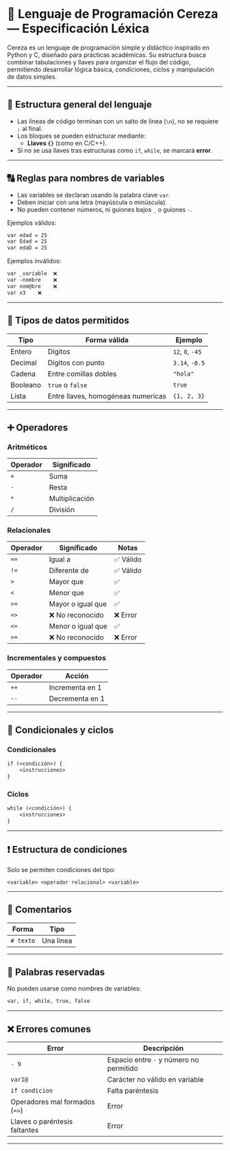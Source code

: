 
# 🍒 Lenguaje de Programación Cereza — Especificación Léxica

Cereza es un lenguaje de programación simple y didáctico inspirado en Python y C, diseñado para prácticas académicas. Su estructura busca combinar tabulaciones y llaves para organizar el flujo del código, permitiendo desarrollar lógica básica, condiciones, ciclos y manipulación de datos simples.

---

## 📌 Estructura general del lenguaje

- Las líneas de código terminan con un salto de línea (`\n`), no se requiere `;` al final.
- Los bloques se pueden estructurar mediante:
  - **Llaves `{}`** (como en C/C++).
- Si no se usa llaves tras estructuras como `if`, `while`, se marcará **error**.

---

## 🔠 Reglas para nombres de variables

- Las variables se declaran usando la palabra clave `var`.
- Deben iniciar con una letra (mayúscula o minúscula).
- No pueden contener números, ni guiones bajos `_` o guiones `-`.

Ejemplos válidos:
```txt
var edad = 25
var Edad = 25
var edaD = 25
```

Ejemplos inválidos:
```txt
var _variable  ❌
var -nombre    ❌
var nom@bre    ❌
var x3    ❌
```

---

## 🔢 Tipos de datos permitidos

| Tipo        | Forma válida | Ejemplo                  |
|-------------|--------------|---------------------------|
| Entero      | Dígitos       | `12`, `0`, `-45`         |
| Decimal     | Dígitos con punto | `3.14`, `-0.5`        |
| Cadena      | Entre comillas dobles | `"hola"` |
| Booleano    | `true` o `false` | `true`               |
| Lista       | Entre llaves, homogéneas numericas | `{1, 2, 3}` |

---

## ➕ Operadores

### Aritméticos

| Operador | Significado     |
|----------|------------------|
| `+`      | Suma             |
| `-`      | Resta            |
| `*`      | Multiplicación   |
| `/`      | División         |

### Relacionales

| Operador | Significado        | Notas                     |
|----------|--------------------|---------------------------|
| `==`     | Igual a            | ✅ Válido                  |
| `!=`     | Diferente de       | ✅ Válido                  |
| `>`      | Mayor que          | ✅                        |
| `<`      | Menor que          | ✅                        |
| `>=`     | Mayor o igual que  | ✅                        |
| `=>`     | ❌ No reconocido   | ❌ Error                  |
| `<=`     | Menor o igual que  | ✅                        |
| `>=`     | ❌ No reconocido  | ❌ Error                   |

### Incrementales y compuestos

| Operador | Acción                          |
|----------|----------------------------------|
| `++`     | Incrementa en 1                  |
| `--`     | Decrementa en 1                  |

---

## 🔁 Condicionales y ciclos

### Condicionales

```txt
if (<condición>) {
    <instrucciones>
}
```

### Ciclos

```txt
while (<condición>) {
    <instrucciones>
}
```

---

## ❗ Estructura de condiciones

Solo se permiten condiciones del tipo:

```
<variable> <operador relacional> <variable>
```

---

## 💬 Comentarios

| Forma       | Tipo        |
|-------------|-------------|
| `# texto`   | Una línea   |

---

## 🔐 Palabras reservadas

No pueden usarse como nombres de variables:

```txt
var, if, while, true, false
```

---

## ❌ Errores comunes

| Error                             | Descripción                            |
|----------------------------------|-----------------------------------------|
| `- 9`                            | Espacio entre `-` y número no permitido |
| `var1@`                          | Carácter no válido en variable          |
| `if condicion`                   | Falta paréntesis                        |
| Operadores mal formados (`=>`)    | Error                                  |
| Llaves o paréntesis faltantes     | Error                                  |

---

